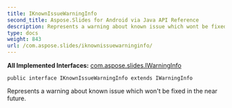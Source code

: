 ```yaml
---
title: IKnownIssueWarningInfo
second_title: Aspose.Slides for Android via Java API Reference
description: Represents a warning about known issue which wont be fixed in the near future.
type: docs
weight: 843
url: /com.aspose.slides/iknownissuewarninginfo/
---
```

**All Implemented Interfaces:**
[com.aspose.slides.IWarningInfo](../../com.aspose.slides/iwarninginfo)
```
public interface IKnownIssueWarningInfo extends IWarningInfo
```

Represents a warning about known issue which won't be fixed in the near future.
